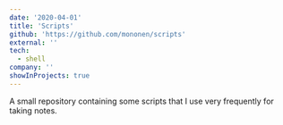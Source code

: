 ```yaml
---
date: '2020-04-01'
title: 'Scripts'
github: 'https://github.com/mononen/scripts'
external: ''
tech:
  - shell
company: ''
showInProjects: true
---
```


A small repository containing some scripts that I use very frequently for taking notes.

